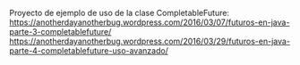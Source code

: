 Proyecto de ejemplo de uso de la clase CompletableFuture: https://anotherdayanotherbug.wordpress.com/2016/03/07/futuros-en-java-parte-3-completablefuture/
https://anotherdayanotherbug.wordpress.com/2016/03/29/futuros-en-java-parte-4-completablefuture-uso-avanzado/